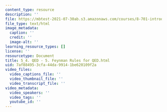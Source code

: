 ```yaml
---
content_type: resource
description: ''
file: https://mbtest-2021-07-30ab.s3.amazonaws.com/courses/8-701-introduction-to-nuclear-and-particle-physics-fall-2020/5_4-qed-5-feynman-rules-for-qed.html
file_type: text/html
image_metadata:
  caption: ''
  credit: ''
  image-alt: ''
learning_resource_types: []
license: ''
resourcetype: Document
title: 5_4. QED - 5. Feynman Rules for QED.html
uid: 7af88495-3cfa-44da-9914-1be620109f2a
video_files:
  video_captions_file: ''
  video_thumbnail_file: ''
  video_transcript_file: ''
video_metadata:
  video_speakers: ''
  video_tags: ''
  youtube_id: ''
---
```


